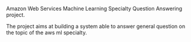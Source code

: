 Amazon Web Services Machine Learning Specialty Question Answering project.

The project aims at building a system able to answer general question on the topic of the aws ml specialty.


